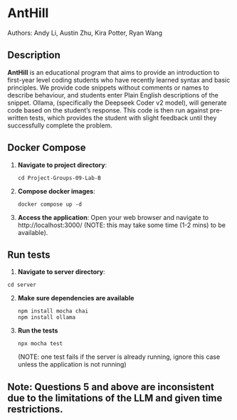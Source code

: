 # AntHill

Authors: Andy Li, Austin Zhu, Kira Potter, Ryan Wang


## Description

**AntHill** is an educational program that aims to provide an introduction to first-year level coding students who have recently learned syntax and basic principles. We provide code snippets without comments or names to describe behaviour, and students enter Plain English descriptions of the snippet. Ollama, (specifically the Deepseek Coder v2 model), will generate code based on the student’s response. This code is then run against pre-written tests, which provides the student with slight feedback until they successfully complete the problem.

## Docker Compose

1. **Navigate to project directory**:
   ```
   cd Project-Groups-09-Lab-B
   ```

2. **Compose docker images**:
   ```
   docker compose up -d
   ```

3. **Access the application**:
   Open your web browser and navigate to http://localhost:3000/ (NOTE: this may take some time (1-2 mins) to be available).

## Run tests

1. **Navigate to server directory**:
```
cd server
```

2. **Make sure dependencies are available**
   ```
   npm install mocha chai
   npm install ollama
   ```
3. **Run the tests**
   ```
   npx mocha test
   ```
   (NOTE: one test fails if the server is already running, ignore this case unless the application is not running)

## Note: Questions 5 and above are inconsistent due to the limitations of the LLM and given time restrictions.
